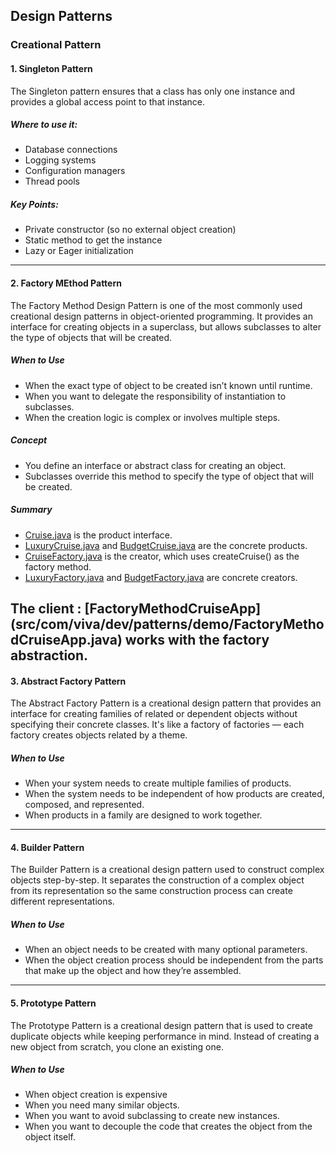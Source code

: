 
## Design Patterns

### Creational Pattern

#### 1. Singleton Pattern
The Singleton pattern ensures that a class has only one instance and provides a global access point to that instance.

##### Where to use it:
* Database connections
* Logging systems
* Configuration managers
* Thread pools

##### Key Points:
* Private constructor (so no external object creation)
* Static method to get the instance
* Lazy or Eager initialization
------------------------
#### 2. Factory MEthod Pattern
The Factory Method Design Pattern is one of the most commonly used creational design patterns in object-oriented programming. It provides an interface for creating objects in a superclass, but allows subclasses to alter the type of objects that will be created.

##### When to Use 
* When the exact type of object to be created isn’t known until runtime.
* When you want to delegate the responsibility of instantiation to subclasses.
* When the creation logic is complex or involves multiple steps.

##### Concept
* You define an interface or abstract class for creating an object.
* Subclasses override this method to specify the type of object that will be created.

##### Summary
- [Cruise.java](src/com/viva/dev/patterns/creational/factory/Cruise.java) is the product interface.
- [LuxuryCruise.java](src/com/viva/dev/patterns/creational/factory/LuxuryCruise.java) and [BudgetCruise.java](src/com/viva/dev/patterns/creational/factory/BudgetCruise.java) are the concrete products.
- [CruiseFactory.java](src/com/viva/dev/patterns/creational/factory/CruiseFactory.java) is the creator, which uses createCruise() as the factory method.
- [LuxuryFactory.java](src/com/viva/dev/patterns/creational/factory/LuxuryFactory.java) and [BudgetFactory.java](src/com/viva/dev/patterns/creational/factory/BudgetFactory.java) are concrete creators.

The client : [FactoryMethodCruiseApp] (src/com/viva/dev/patterns/demo/FactoryMethodCruiseApp.java) works with the factory abstraction.
------------------------
#### 3. Abstract Factory Pattern
The Abstract Factory Pattern is a creational design pattern that provides an interface for creating families of related or dependent objects without specifying their concrete classes.
It's like a factory of factories — each factory creates objects related by a theme.

##### When to Use
* When your system needs to create multiple families of products.
* When the system needs to be independent of how products are created, composed, and represented.
* When products in a family are designed to work together.

------------------------
#### 4. Builder Pattern
The Builder Pattern is a creational design pattern used to construct complex objects step-by-step. It separates the construction of a complex object from its representation so the same construction process can create different representations.

##### When to Use
* When an object needs to be created with many optional parameters.
* When the object creation process should be independent from the parts that make up the object and how they’re assembled.

------------------------
#### 5. Prototype Pattern
The Prototype Pattern is a creational design pattern that is used to create duplicate objects while keeping performance in mind. Instead of creating a new object from scratch, you clone an existing one.

##### When to Use
* When object creation is expensive
* When you need many similar objects.
* When you want to avoid subclassing to create new instances.
* When you want to decouple the code that creates the object from the object itself.


